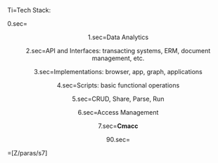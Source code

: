 Ti=Tech Stack:

0.sec=<center>

1.sec=Data Analytics

2.sec=API and Interfaces: transacting systems, ERM, document management, etc.

3.sec=Implementations: browser, app, graph, applications

4.sec=Scripts:  basic functional operations
   
5.sec=CRUD, Share, Parse, Run

6.sec=Access Management

7.sec=<b>Cmacc</b>

90.sec=</center>

=[Z/paras/s7]